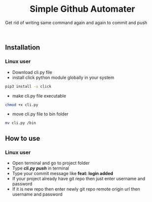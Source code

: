 <h1 align="center">Simple Github Automater</h1>
<p>Get rid of writing same command again and again to commit and push</p>

<br>

## Installation

### Linux user

* Download cli.py file
* install click python module globally in your system
```sh
pip3 install -u click
 ```
 * make cli.py file executable
 ```sh
 chmod +x cli.py
 ```
 * move cli.py file to bin folder
 ```sh
 mv cli.py /bin
 ```
 
 ## How to use

 ### Linux user

 * Open terminal and go to project folder
 * Type <b><i>cli.py push</i></b> in terminal
 * Type your commit message like <b color="red">feat: login added</b>
 * If your project already have git repo then just enter username and password
 * If it is new repo then enter newly git repo remote origin url then username and password